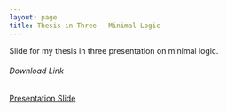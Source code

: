 ```yaml
---
layout: page
title: Thesis in Three - Minimal Logic
---
```


Slide for my thesis in three presentation on minimal logic.


###### Download Link
[Presentation Slide](
	https://drive.google.com/open?id=0BxQ7IgGGV_QKblBIandMM1lnRFU)
